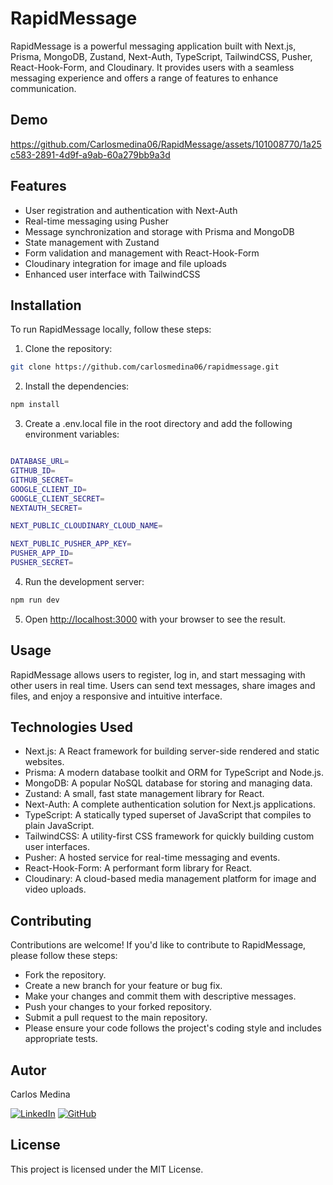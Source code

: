 # RapidMessage

RapidMessage is a powerful messaging application built with Next.js, Prisma, MongoDB, Zustand, Next-Auth, TypeScript, TailwindCSS, Pusher, React-Hook-Form, and Cloudinary. It provides users with a seamless messaging experience and offers a range of features to enhance communication.

## Demo
https://github.com/Carlosmedina06/RapidMessage/assets/101008770/1a25c583-2891-4d9f-a9ab-60a279bb9a3d

## Features

- User registration and authentication with Next-Auth
- Real-time messaging using Pusher
- Message synchronization and storage with Prisma and MongoDB
- State management with Zustand
- Form validation and management with React-Hook-Form
- Cloudinary integration for image and file uploads
- Enhanced user interface with TailwindCSS

## Installation

To run RapidMessage locally, follow these steps:

1. Clone the repository:

```bash
git clone https://github.com/carlosmedina06/rapidmessage.git

```

2. Install the dependencies:

```bash
npm install
```
3. Create a .env.local file in the root directory and add the following environment variables:

```bash

DATABASE_URL=
GITHUB_ID=
GITHUB_SECRET=
GOOGLE_CLIENT_ID=
GOOGLE_CLIENT_SECRET=
NEXTAUTH_SECRET=

NEXT_PUBLIC_CLOUDINARY_CLOUD_NAME=

NEXT_PUBLIC_PUSHER_APP_KEY=
PUSHER_APP_ID=
PUSHER_SECRET=

```

4. Run the development server:
    

```bash
npm run dev
```

5. Open [http://localhost:3000](http://localhost:3000) with your browser to see the result.

## Usage

RapidMessage allows users to register, log in, and start messaging with other users in real time. Users can send text messages, share images and files, and enjoy a responsive and intuitive interface.

## Technologies Used

- Next.js: A React framework for building server-side rendered and static websites.
- Prisma: A modern database toolkit and ORM for TypeScript and Node.js.
- MongoDB: A popular NoSQL database for storing and managing data.
- Zustand: A small, fast state management library for React.
- Next-Auth: A complete authentication solution for Next.js applications.
- TypeScript: A statically typed superset of JavaScript that compiles to plain JavaScript.
- TailwindCSS: A utility-first CSS framework for quickly building custom user interfaces.
- Pusher: A hosted service for real-time messaging and events.
- React-Hook-Form: A performant form library for React.
- Cloudinary: A cloud-based media management platform for image and video uploads.

## Contributing

Contributions are welcome! If you'd like to contribute to RapidMessage, please follow these steps:

- Fork the repository.
- Create a new branch for your feature or bug fix.
- Make your changes and commit them with descriptive messages.
- Push your changes to your forked repository.
- Submit a pull request to the main repository.
- Please ensure your code follows the project's coding style and includes appropriate tests.


## Autor
Carlos Medina

[![LinkedIn][linkedin-shield]][linkedin-url]
[![GitHub][github-shield]][github-url]

<!-- Enlaces a redes sociales -->
[linkedin-url]: https://www.linkedin.com/in/carlosmedina06/
[github-url]: https://github.com/Carlosmedina06

<!-- Escudos de redes sociales -->
[linkedin-shield]: https://img.shields.io/badge/-LinkedIn-blue?style=flat-square&logo=linkedin&logoColor=white&link=https://www.linkedin.com/in/carlosmedina06/
[github-shield]: https://img.shields.io/badge/-GitHub-grey?style=flat-square&logo=github&logoColor=white&link=https://github.com/Carlosmedina06

## License

This project is licensed under the MIT License.
